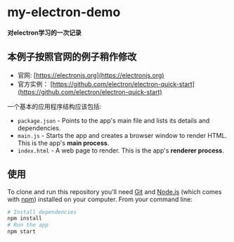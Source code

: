 # my-electron-demo

**对electron学习的一次记录**
## 本例子按照官网的例子稍作修改
- 官网: [https://electronjs.org](https://electronjs.org)
- 官方实例： [https://github.com/electron/electron-quick-start](https://github.com/electron/electron-quick-start)

一个基本的应用程序结构应该包括:

- `package.json` - Points to the app's main file and lists its details and dependencies.
- `main.js` - Starts the app and creates a browser window to render HTML. This is the app's **main process**.
- `index.html` - A web page to render. This is the app's **renderer process**.

## 使用

To clone and run this repository you'll need [Git](https://git-scm.com) and [Node.js](https://nodejs.org/en/download/) (which comes with [npm](http://npmjs.com)) installed on your computer. From your command line:

```bash
# Install dependencies
npm install
# Run the app
npm start
```
